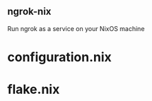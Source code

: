 ngrok-nix
---------

Run ngrok as a service on your NixOS machine

configuration.nix
=================

flake.nix
=========

